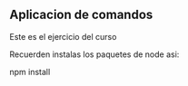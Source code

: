 ## Aplicacion de comandos

Este es el ejercicio del curso

Recuerden instalas los paquetes de node asi:

npm install